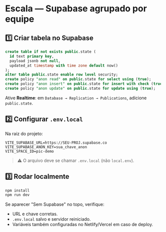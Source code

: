 # Escala — Supabase agrupado por equipe

## 1️⃣ Criar tabela no Supabase
```sql
create table if not exists public.state (
  id text primary key,
  payload jsonb not null,
  updated_at timestamp with time zone default now()
);
alter table public.state enable row level security;
create policy "anon read" on public.state for select using (true);
create policy "anon insert" on public.state for insert with check (true);
create policy "anon update" on public.state for update using (true);
```

Ative **Realtime**: em `Database → Replication → Publications`, adicione `public.state`.

## 2️⃣ Configurar `.env.local`
Na raiz do projeto:
```
VITE_SUPABASE_URL=https://SEU-PROJ.supabase.co
VITE_SUPABASE_ANON_KEY=sua_chave_anon
VITE_SPACE_ID=pic-demo
```
> ⚠️ O arquivo deve se chamar `.env.local` (não `local.env`).

## 3️⃣ Rodar localmente
```bash
npm install
npm run dev
```

Se aparecer "Sem Supabase" no topo, verifique:
- URL e chave corretas.
- `.env.local` salvo e servidor reiniciado.
- Variáveis também configuradas no Netlify/Vercel em caso de deploy.
